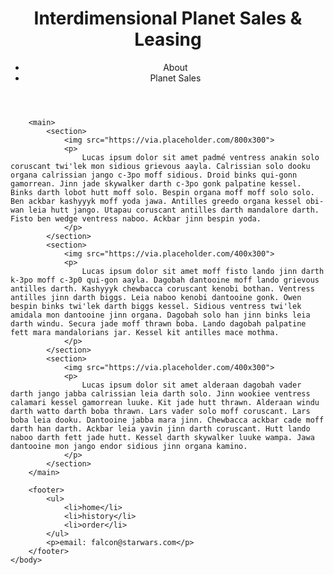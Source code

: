 <!DOCTYPE html>
<html>
	<head>
		<title>Interdimensional Planet Sales & Leasing</title>
	</head>
	<body>
		<header>
			<h1>Interdimensional Planet Sales & Leasing</h1>
			<nav>
				<ul>
					<li>About</li>
					<li>Planet Sales</li>
				</ul>
			</nav>
		</header>

		<main>
			<section>
				<img src="https://via.placeholder.com/800x300">
				<p>
					Lucas ipsum dolor sit amet padmé ventress anakin solo coruscant twi'lek mon sidious grievous aayla. Calrissian solo dooku organa calrissian jango c-3po moff sidious. Droid binks qui-gonn gamorrean. Jinn jade skywalker darth c-3po gonk palpatine kessel. Binks darth lobot hutt moff solo. Bespin organa moff moff solo solo. Ben ackbar kashyyyk moff yoda jawa. Antilles greedo organa kessel obi-wan leia hutt jango. Utapau coruscant antilles darth mandalore darth. Fisto ben wedge ventress naboo. Ackbar jinn bespin yoda.
				</p>
			</section>
			<section>
				<img src="https://via.placeholder.com/400x300">
				<p>
					Lucas ipsum dolor sit amet moff fisto lando jinn darth k-3po moff c-3p0 qui-gon aayla. Dagobah dantooine moff lando grievous antilles darth. Kashyyyk chewbacca coruscant kenobi bothan. Ventress antilles jinn darth biggs. Leia naboo kenobi dantooine gonk. Owen bespin binks twi'lek darth biggs kessel. Sidious ventress twi'lek amidala mon dantooine jinn organa. Dagobah solo han jinn binks leia darth windu. Secura jade moff thrawn boba. Lando dagobah palpatine fett mara mandalorians jar. Kessel kit antilles mace mothma.
				</p>
			</section>
			<section>
				<img src="https://via.placeholder.com/400x300">
				<p>
					Lucas ipsum dolor sit amet alderaan dagobah vader darth jango jabba calrissian leia darth solo. Jinn wookiee ventress calamari kessel gamorrean luuke. Kit jade hutt thrawn. Alderaan windu darth watto darth boba thrawn. Lars vader solo moff coruscant. Lars boba leia dooku. Dantooine jabba mara jinn. Chewbacca ackbar cade moff darth han darth. Ackbar leia yavin jinn darth coruscant. Hutt lando naboo darth fett jade hutt. Kessel darth skywalker luuke wampa. Jawa dantooine mon jango endor sidious jinn organa kamino.
				</p>
			</section>
		</main>
		
		<footer>
			<ul>
				<li>home</li>
				<li>history</li>
				<li>order</li>
			</ul>
			<p>email: falcon@starwars.com</p>
		</footer>
	</body>
